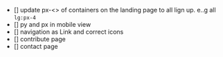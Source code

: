 - [] update px-<> of containers on the landing page to all lign up. e..g all `lg:px-4`
- [] py and px in mobile view
- [] navigation as Link and correct icons
- [] contribute page
- [] contact page
